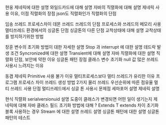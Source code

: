 현웅
제네릭에 대한 설명
와일드카드에 대해 설명
자바의 직렬화에 대해 설명
제네릭 사용 이유, 이점 
직렬화의 장점
json도 직렬화인가
직렬화의 단점 

임송
쓰레드 프로세스차이
데몬 쓰레드
쓰레드의 단점
프로세스와 쓰레드의 메모리 사용
멀티쓰레드 환경에서의 싱글톤 단점
싱글톤의 다른 단점
교착상태에 대해 설명
교착상태를 방지하기위한 방법 

창훈
변수의 초기화 방법이 대한 자세한 설명
Stop 과 interrupt 에 대한 설명
데드락 발생 조건
Syncronized에 대한 설명
Transient에 대해 설명
자바 직렬화에 대한 설명
직렬화 단점, 보안에 약한 이유
싱글톤 패턴 장점
클래스 변수 초기화 null 값 
많은 쓰레드 사용시 느려지는 이유 

동겸
제네릭 Primitive 사용 불가 이유
멀티프로세스보다 멀티 쓰레드가 유리한 이유
프로그램 프로세스 차이 
쓰레드 생성 방법 2가지
물리 쓰레드 우선순위에 따른 점유율
멀티 쓰레드 사용 단점
멀티쓰레드에서 싱글 톤 사용시 문제점
세마포어 설명
제네릭 설명 

현식
직렬화 serialversionuid 설명
도중이 클래스가 변경되면 어떤 일이 생기는지
제네릭에 대해
자바 클래스 필드 초기화 방법에 대해 
? Extends T extends 차이
초기화 블록 사용하는 경우
Stream 에 대한 설명
쓰레드 설명
싱글톤 패턴에 대한 설명
싱글톤 패턴의 테스트
